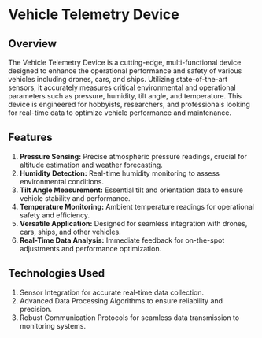 # **Vehicle Telemetry Device**

## **Overview**

The Vehicle Telemetry Device is a cutting-edge, multi-functional device designed to enhance the operational performance and safety of various vehicles including drones, cars, and ships. Utilizing state-of-the-art sensors, it accurately measures critical environmental and operational parameters such as pressure, humidity, tilt angle, and temperature. This device is engineered for hobbyists, researchers, and professionals looking for real-time data to optimize vehicle performance and maintenance.

## **Features**

1. **Pressure Sensing:** Precise atmospheric pressure readings, crucial for altitude estimation and weather forecasting.
2. **Humidity Detection:** Real-time humidity monitoring to assess environmental conditions.
3. **Tilt Angle Measurement:** Essential tilt and orientation data to ensure vehicle stability and performance.
4. **Temperature Monitoring:** Ambient temperature readings for operational safety and efficiency.
5. **Versatile Application:** Designed for seamless integration with drones, cars, ships, and other vehicles.
6. **Real-Time Data Analysis:** Immediate feedback for on-the-spot adjustments and performance optimization.

## **Technologies Used**

1. Sensor Integration for accurate real-time data collection.
2. Advanced Data Processing Algorithms to ensure reliability and precision.
3. Robust Communication Protocols for seamless data transmission to monitoring systems.
